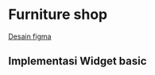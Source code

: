 # Furniture shop

[Desain figma](https://www.figma.com/file/Yf8eAPv64MXENhETRNjkt7/furniture-shop?node-id=0%3A182)


## Implementasi Widget basic
